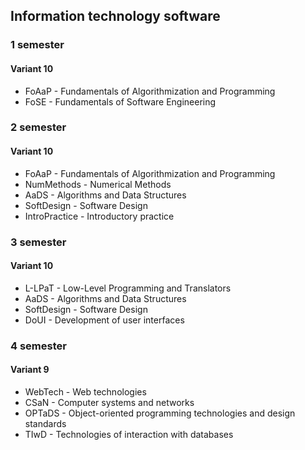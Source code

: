 ## Information technology software 


### 1 semester
#### Variant 10
* FoAaP - Fundamentals of Algorithmization and Programming
* FoSE - Fundamentals of Software Engineering 

### 2 semester
#### Variant 10
* FoAaP - Fundamentals of Algorithmization and Programming
* NumMethods - Numerical Methods
* AaDS - Algorithms and Data Structures
* SoftDesign - Software Design
* IntroPractice - Introductory practice

### 3 semester
#### Variant 10
* L-LPaT - Low-Level Programming and Translators
* AaDS - Algorithms and Data Structures
* SoftDesign - Software Design
* DoUI - Development of user interfaces


### 4 semester
#### Variant 9
* WebTech - Web technologies
* CSaN - Computer systems and networks
* OPTaDS - Object-oriented programming technologies and design standards
* TIwD - Technologies of interaction with databases

